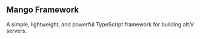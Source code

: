 ## Mango Framework

A simple, lightweight, and powerful TypeScript framework for building alt:V servers.
